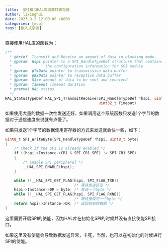 ```yaml
---
title:  SPI接口HAL库函数转寄存器
author: lixinghui
date: 2023-9-2 12:00:00 +0800
categories: [mcu]
tags: [嵌入式杂谈]
---
```




直接使用HAL库的函数为：

```c
/**
  * @brief  Transmit and Receive an amount of data in blocking mode.
  * @param  hspi pointer to a SPI_HandleTypeDef structure that contains
  *               the configuration information for SPI module.
  * @param  pTxData pointer to transmission data buffer
  * @param  pRxData pointer to reception data buffer
  * @param  Size amount of data to be sent and received
  * @param  Timeout Timeout duration
  * @retval HAL status
  */
HAL_StatusTypeDef HAL_SPI_TransmitReceive(SPI_HandleTypeDef *hspi, uint8_t *pTxData, uint8_t *pRxData, uint16_t Size,
                                          uint32_t Timeout)
```

如果使用大量的数据一次性发送还好，如果调用这个系统函数只发送1个字节的数据对于通信速度来说就有点慢了。

如果只发送1个字节的数据使用寄存器的方式来发送就会快一些，如下：

```c
uint8_t SPI_WriteByte(SPI_HandleTypeDef *hspi, uint8_t byte)
{
    /* Check if the SPI is already enabled */
    if ((hspi->Instance->CR1 & SPI_CR1_SPE) != SPI_CR1_SPE)
    {
        /* Enable SPI peripheral */
        __HAL_SPI_ENABLE(hspi);
    }

    while (!__HAL_SPI_GET_FLAG(hspi, SPI_FLAG_TXE))
        ;                      /* 等待发送区空 */ 
    hspi->Instance->DR = byte; /* 发送一个byte */ 
    while (!__HAL_SPI_GET_FLAG(hspi, SPI_FLAG_RXNE))
        ;                      /* 等待接收完一个byte */ 
    return hspi->Instance->DR; /* 返回收到的数据 */ 
}
```

这里需要开启SPI的使能，因为HAL库在初始化SPI的时候并没有直接使能SPI接口。

如果这里没有使能会导致数据发送异常，卡死，当然，也可以在初始化的时候进行SPI的使能。